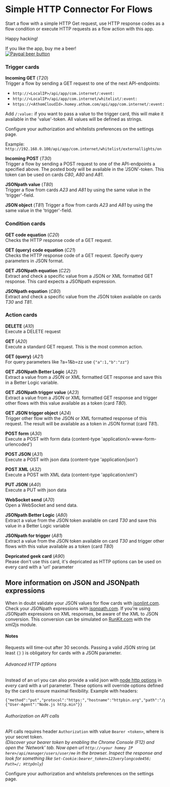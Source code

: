 # Simple HTTP Connector For Flows
Start a flow with a simple HTTP Get request, use HTTP response codes as a flow
condition or execute HTTP requests as a flow action with this app.

Happy hacking!  

If you like the app, buy me a beer!  
[![Paypal beer button](https://www.paypalobjects.com/webstatic/en_US/i/btn/png/blue-pill-paypal-34px.png)](http://PayPal.Me/ErikvanDongen)

### Trigger cards
**Incoming GET**  (*T20*)  
Trigger a flow by sending a GET request to one of the next API-endpoints:
- `http://<LocalIP>/api/app/com.internet/:event:`
- `http://<LocalIP>/api/app/com.internet/whitelist/:event:`
- `https://<AthomCloudId>.homey.athom.com/api/app/com.internet/:event:`

Add `/:value:` if you want to pass a value to the trigger card, this will make it available in the 'value'-token. All values will be defined as strings.

Configure your authorization and whitelists preferences on the settings page.

Example: `http://192.168.0.100/api/app/com.internet/whitelist/externallights/on`

**Incoming POST** (*T30*)  
Trigger a flow by sending a POST request to one of the API-endpoints a specified above. The posted body will be available in the 'JSON'-token. This token can be used on cards *C80*, *A80* and *A81*.

**JSONpath value** (*T80*)  
Trigger a flow from cards *A23* and *A81* by using the same value in the 'trigger'-field.

**JSON object** (*T81*)
Trigger a flow from cards *A23* and *A81* by using the same value in the 'trigger'-field.

### Condition cards
**GET code equation** (*C20*)  
Checks the HTTP response code of a GET request.

**GET (query) code equation** (*C21*)  
Checks the HTTP response code of a GET request. Specify query parameters in JSON format.

**GET JSONpath equation** (*C22*)  
Extract and check a specific value from a JSON or XML formatted GET response. This card expects a JSONpath expression.

**JSONpath equation** (*C80*)  
Extract and check a specific value from the JSON token available on cards *T30* and *T81*.

### Action cards
**DELETE** (*A10*)  
Execute a DELETE request

**GET** (*A20*)  
Execute a standard GET request. This is the most common action.  

**GET (query)** (*A21*)  
For query parameters like ?a=1&b=zz use `{"a":1,"b":"zz"}`  

**GET JSONpath Better Logic** (*A22*)  
Extract a value from a JSON or XML formatted GET response and save this in a Better Logic variable.

**GET JSONpath trigger value** (*A23*)  
Extract a value from a JSON or XML formatted GET response and trigger other flows with this value available as a token (card *T80*).

**GET JSON trigger object** (*A24*)  
Trigger other flow with the JSON or XML formatted response of this request. The result will be available as a token in JSON format (card *T81*).

**POST form** (*A30*)  
Execute a POST with form data (content-type 'application/x-www-form-urlencoded')

**POST JSON** (*A31*)  
Execute a POST with json data (content-type 'application/json')

**POST XML** (*A32*)  
Execute a POST with XML data (content-type 'application/xml')  

**PUT JSON** (*A40*)  
Execute a PUT with json data

**WebSocket send** (*A70*)  
Open a WebSocket and send data.

**JSONpath Better Logic** (*A80*)  
Extract a value from the JSON token available on card *T30* and save this value in a Better Logic variable  

**JSONpath for trigger** (*A81*)  
Extract a value from the JSON token available on card *T30* and trigger other flows with this value available as a token (card *T80*)

**Depricated geek card** (*A90*)  
Please don't use this card, it's depricated as HTTP options can be used on every card with a 'url' parameter

## More information on JSON and JSONpath expressions
When in doubt validate your JSON values for flow cards with [jsonlint.com](http://jsonlint.com/).
Check your JSONpath expressions with [jsonpath.com](http://jsonpath.com/).
If you're using JSONpath expressions on XML responses, be aware of the XML to JSON conversion. This conversion can be simulated on [RunKit.com](https://runkit.com/585436e8fcbda700135741a7/586d421e08e18e001389a004) with the xml2js module.

#### Notes   
  Requests will time-out after 30 seconds.
  Passing a valid JSON string (at least `{}` ) is obligatory for cards with a JSON parameter.

###### Advanced HTTP options
  Instead of an url you can also provide a valid json with [node http options](https://nodejs.org/api/http.html#http_http_request_options_callback) in *every* card with a url parameter. These options will override options defined by the card to ensure maximal flexibility. Example with headers:
  ```
  {"method":"put","protocol":"https:","hostname":"httpbin.org","path":"/put","headers":{"User-Agent":"Node.js http.min"}}
  ```

###### Authorization on API calls
  API calls requires header `Authorization` with value `Bearer <token>`, where <token> is your secret token.  
  *(Discover your bearer token by enabling the Chrome Console (F12) and open the 'Network' tab. Now open url `http://<your homey IP here>/api/manager/users/user/me` in the browser. Inspect the response and look for something like `Set-Cookie:bearer_token=123verylongcode456; Path=/; HttpOnly`)*

  Configure your authorization and whitelists preferences on the settings page.
